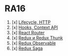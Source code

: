 # RA16

1. [x] [Lifecycle, HTTP](lifecycle)
1. [x] [Hooks, Context API](hooks-context)
1. [x] [React Router](routing)
1. [x] [Redux и Redux Thunk](redux)
1. [x] [Redux Observable](redux-observable)
1. [x] [Redux Saga](redux-saga)
